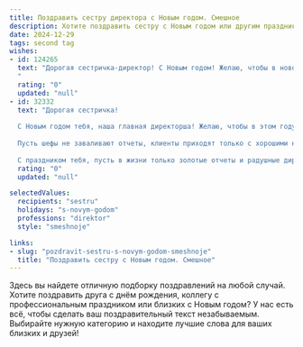 ```yaml
---
title: Поздравить сестру директора с Новым годом. Смешное
description: Хотите поздравить сестру с Новым годом или другим праздником? Наш ИИ создаст незабываемое поздравление, а вы обязательно выделитесь среди других.  
date: 2024-12-29
tags: second tag
wishes:
- id: 124265
  text: "Дорогая сестричка-директор! С Новым годом! Желаю, чтобы в новом году твой офис был полон не только бумаг, но и радости, успеха – настолько огромного, что его хватит на всех подчиненных, а зарплата росла так стремительно, как курс биткоина (ну, или хотя бы как цена на оливье!).  Пусть все планы сбудутся, а конкуренты пусть завидуют молча,  завидуют и…  пусть сами разбираются со своими годовыми отчетами!  С Новым годом!
  "
  rating: "0"
  updated: "null"
- id: 32332
  text: "Дорогая сестричка!
  
  С Новым годом тебя, наша главная директорша! Желаю, чтобы в этом году твой план на счастье был успешно утвержден, а все проблемы легко решались с одним ударом твоего волшебного председательского молотка!
  
  Пусть шефы не заваливают отчеты, клиенты приходят только с хорошими новостями, а подчиненные превращаются в помощников-единорогов! А еще, чтобы на твоем столе всегда свежий кофе и носки с оленями для поднятия духа!
  
  С праздником тебя, пусть в жизни только золотые отчеты и радушные директора! Ура! 🎉✨"
  rating: "0"
  updated: "null"

selectedValues:
  recipients: "sestru"
  holidays: "s-novym-godom"
  professions: "direktor"
  style: "smeshnoje"

links:
- slug: "pozdravit-sestru-s-novym-godom-smeshnoje"
  title: "Поздравить сестру с Новым годом. Смешное"
---
```


Здесь вы найдете отличную подборку поздравлений на любой случай.
Хотите поздравить друга с днём рождения, коллегу с профессиональным праздником или близких с Новым годом? У нас есть всё, чтобы сделать ваш поздравительный текст незабываемым. Выбирайте нужную категорию и находите лучшие слова для ваших близких и друзей!
